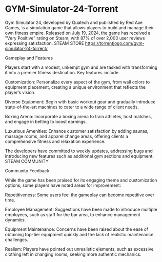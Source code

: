 # GYM-Simulator-24-Torrent
Gym Simulator 24, developed by Quatech and published by Red Axe Games, is a simulation game that allows players to build and manage their own fitness empire. Released on July 19, 2024, the game has received a "Very Positive" rating on Steam, with 87% of over 2,000 user reviews expressing satisfaction. 
STEAM STORE
https://torrentjogo.com/gym-simulator-24-torrent/

Gameplay and Features

Players start with a modest, unkempt gym and are tasked with transforming it into a premier fitness destination. Key features include:

Customization: Personalize every aspect of the gym, from wall colors to equipment placement, creating a unique environment that reflects the player's vision.

Diverse Equipment: Begin with basic workout gear and gradually introduce state-of-the-art machines to cater to a wide range of client needs.

Boxing Arena: Incorporate a boxing arena to train athletes, host matches, and engage in betting to boost earnings.

Luxurious Amenities: Enhance customer satisfaction by adding saunas, massage rooms, and apparel change areas, offering clients a comprehensive fitness and relaxation experience.

The developers have committed to weekly updates, addressing bugs and introducing new features such as additional gym sections and equipment. 
STEAM COMMUNITY

Community Feedback

While the game has been praised for its engaging theme and customization options, some players have noted areas for improvement:

Repetitiveness: Some users feel the gameplay can become repetitive over time.

Employee Management: Suggestions have been made to introduce multiple employees, such as staff for the bar area, to enhance management dynamics.

Equipment Maintenance: Concerns have been raised about the ease of obtaining top-tier equipment quickly and the lack of realistic maintenance challenges.

Realism: Players have pointed out unrealistic elements, such as excessive clothing left in changing rooms, seeking more authentic mechanics. 

